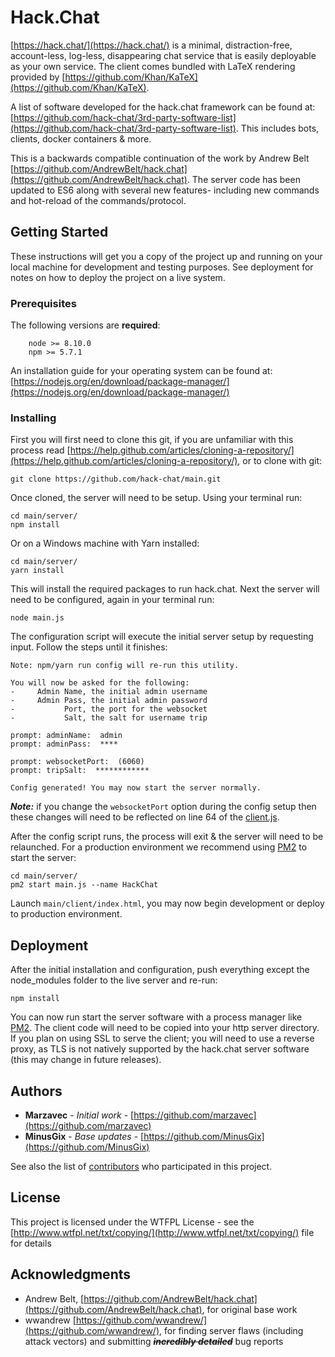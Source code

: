 # Hack.Chat

[https://hack.chat/](https://hack.chat/) is a minimal, distraction-free, account-less, log-less, disappearing chat service that is easily deployable as your own service. The client comes bundled with LaTeX rendering provided by [https://github.com/Khan/KaTeX](https://github.com/Khan/KaTeX).

A list of software developed for the hack.chat framework can be found at: [https://github.com/hack-chat/3rd-party-software-list](https://github.com/hack-chat/3rd-party-software-list). This includes bots, clients, docker containers & more.

This is a backwards compatible continuation of the work by Andrew Belt [https://github.com/AndrewBelt/hack.chat](https://github.com/AndrewBelt/hack.chat). The server code has been updated to ES6 along with several new features- including new commands and hot-reload of the commands/protocol.

## Getting Started

These instructions will get you a copy of the project up and running on your local machine for development and testing purposes. See deployment for notes on how to deploy the project on a live system.

### Prerequisites

The following versions are __required__:

```
    node >= 8.10.0
    npm >= 5.7.1
```

An installation guide for your operating system can be found at: [https://nodejs.org/en/download/package-manager/](https://nodejs.org/en/download/package-manager/)

### Installing

First you will first need to clone this git, if you are unfamiliar with this process read [https://help.github.com/articles/cloning-a-repository/](https://help.github.com/articles/cloning-a-repository/), or to clone with git:

```
git clone https://github.com/hack-chat/main.git
```

Once cloned, the server will need to be setup. Using your terminal run:

```
cd main/server/
npm install
```

Or on a Windows machine with Yarn installed:

```
cd main/server/
yarn install
```

This will install the required packages to run hack.chat. Next the server will need to be configured, again in your terminal run:

```
node main.js
```

The configuration script will execute the initial server setup by requesting input. Follow the steps until it finishes:

```
Note: npm/yarn run config will re-run this utility.

You will now be asked for the following:
-     Admin Name, the initial admin username
-     Admin Pass, the initial admin password
-           Port, the port for the websocket
-           Salt, the salt for username trip
​
prompt: adminName:  admin
prompt: adminPass:  ****

prompt: websocketPort:  (6060)
prompt: tripSalt:  ************

Config generated! You may now start the server normally.
```

___Note:___ if you change the `websocketPort` option during the config setup then these changes will need to be reflected on line 64 of the [client.js](https://github.com/hack-chat/main/blob/master/client/client.js#L64).

After the config script runs, the process will exit & the server will need to be relaunched. For a production environment we recommend using [PM2](https://github.com/Unitech/pm2) to start the server:

```
cd main/server/
pm2 start main.js --name HackChat
```

Launch `main/client/index.html`, you may now begin development or deploy to production environment.

## Deployment

After the initial installation and configuration, push everything except the node_modules folder to the live server and re-run:

```
npm install
```

You can now run start the server software with a process manager like [PM2](https://github.com/Unitech/pm2). The client code will need to be copied into your http server directory. If you plan on using SSL to serve the client; you will need to use a reverse proxy, as TLS is not natively supported by the hack.chat server software (this may change in future releases).

## Authors

* **Marzavec** - *Initial work* - [https://github.com/marzavec](https://github.com/marzavec)
* **MinusGix** - *Base updates* - [https://github.com/MinusGix](https://github.com/MinusGix)

See also the list of [contributors](https://github.com/hack-chat/main/graphs/contributors) who participated in this project.

## License

This project is licensed under the WTFPL License - see the [http://www.wtfpl.net/txt/copying/](http://www.wtfpl.net/txt/copying/) file for details

## Acknowledgments

* Andrew Belt, [https://github.com/AndrewBelt/hack.chat](https://github.com/AndrewBelt/hack.chat), for original base work
* wwandrew [https://github.com/wwandrew/](https://github.com/wwandrew/), for finding server flaws (including attack vectors) and submitting ~~___incredibly detailed___~~ bug reports
